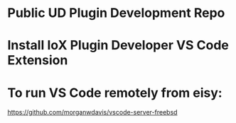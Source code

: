 # Public UD Plugin Development Repo

# Install IoX Plugin Developer VS Code Extension

# To run VS Code remotely from eisy:
https://github.com/morganwdavis/vscode-server-freebsd 
